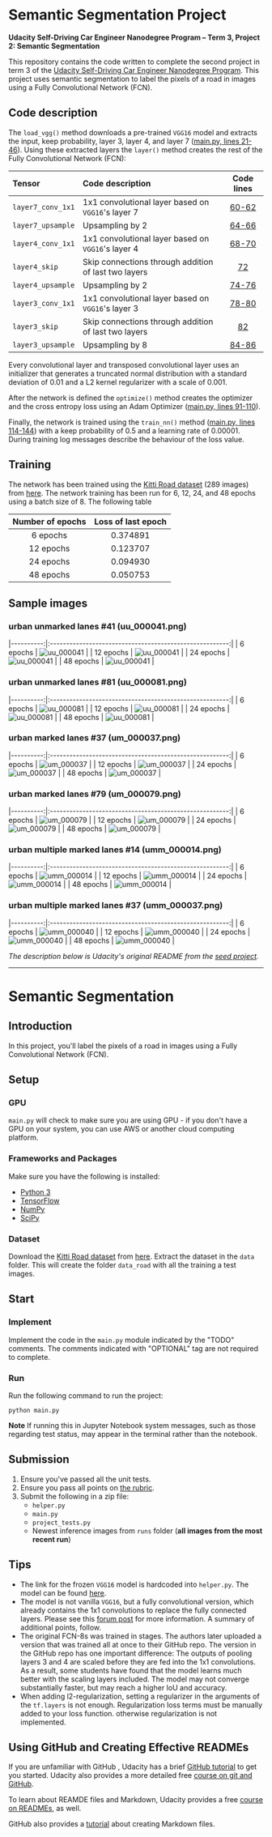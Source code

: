 # Semantic Segmentation Project

**Udacity Self-Driving Car Engineer Nanodegree Program – Term 3, Project 2: Semantic Segmentation**

This repository contains the code written to complete the second project in term 3 of the [Udacity Self-Driving Car Engineer Nanodegree Program](https://www.udacity.com/course/self-driving-car-engineer-nanodegree--nd013). This project uses semantic segmentation to label the pixels of a road in images using a Fully Convolutional Network (FCN).

## Code description

The ```load_vgg()``` method downloads a pre-trained ```VGG16``` model and extracts the input, keep probability, layer 3, layer 4, and layer 7 ([main.py, lines 21-46](./main.py#L21-L46)). Using these extracted layers the ```layer()``` method creates the rest of the Fully Convolutional Network (FCN):

| Tensor                | Code description                                       | Code lines                 |
|:----------------------|:-------------------------------------------------------|:--------------------------:|
| ```layer7_conv_1x1``` | 1x1 convolutional layer based on ```VGG16```'s layer 7 | [60-62](./main.py#L60-L62) |
| ```layer7_upsample``` | Upsampling by 2                                        | [64-66](./main.py#L64-L66) |
| ```layer4_conv_1x1``` | 1x1 convolutional layer based on ```VGG16```'s layer 4 | [68-70](./main.py#L68-L70) |
| ```layer4_skip```     | Skip connections through addition of last two layers   | [72](./main.py#L72)        |
| ```layer4_upsample``` | Upsampling by 2                                        | [74-76](./main.py#L74-L76) |
| ```layer3_conv_1x1``` | 1x1 convolutional layer based on ```VGG16```'s layer 3 | [78-80](./main.py#L78-L80) |
| ```layer3_skip```     | Skip connections through addition of last two layers   | [82](./main.py#L82)        |
| ```layer3_upsample``` | Upsampling by 8                                        | [84-86](./main.py#L84-L86) |

Every convolutional layer and transposed convolutional layer uses an initializer that generates a truncated normal distribution with a standard deviation of 0.01 and a L2 kernel regularizer with a scale of 0.001.

After the network is defined the ```optimize()``` method creates the optimizer and the cross entropy loss using an Adam Optimizer ([main.py, lines 91-110](./main.py#L91-L110)).

Finally, the network is trained using the ```train_nn()``` method ([main.py, lines 114-144](./main.py#L114-L144)) with a keep probability of 0.5 and a learning rate of 0.00001. During training log messages describe the behaviour of the loss value.

## Training

The network has been trained using the [Kitti Road dataset](http://www.cvlibs.net/datasets/kitti/eval_road.php) (289 images) from [here](https://s3-us-west-1.amazonaws.com/udacity-selfdrivingcar/advanced_deep_learning/data_road.zip). The network training has been run for 6, 12, 24, and 48 epochs using a batch size of 8. The following table 

| Number of epochs | Loss of last epoch |
|:----------------:|:------------------:|
| 6 epochs         | 0.374891           |
| 12 epochs        | 0.123707           |
| 24 epochs        | 0.094930           |
| 48 epochs        | 0.050753           |

## Sample images

### urban unmarked lanes #41 (uu_000041.png)

|----------:|:-------------------------------------------------------:|
| 6 epochs  | ![uu_000041](images/KP5-LR00001-8B-06E/uu_000041.png)   |
| 12 epochs | ![uu_000041](images/KP5-LR00001-8B-12E/uu_000041.png)   |
| 24 epochs | ![uu_000041](images/KP5-LR00001-8B-24E/uu_000041.png)   |
| 48 epochs | ![uu_000041](images/KP5-LR00001-8B-48E/uu_000041.png)   |

### urban unmarked lanes #81 (uu_000081.png)

|----------:|:-------------------------------------------------------:|
| 6 epochs  | ![uu_000081](images/KP5-LR00001-8B-06E/uu_000081.png)   |
| 12 epochs | ![uu_000081](images/KP5-LR00001-8B-12E/uu_000081.png)   |
| 24 epochs | ![uu_000081](images/KP5-LR00001-8B-24E/uu_000081.png)   |
| 48 epochs | ![uu_000081](images/KP5-LR00001-8B-48E/uu_000081.png)   |

### urban marked lanes #37 (um_000037.png)

|----------:|:-------------------------------------------------------:|
| 6 epochs  | ![um_000037](images/KP5-LR00001-8B-06E/um_000037.png)   |
| 12 epochs | ![um_000037](images/KP5-LR00001-8B-12E/um_000037.png)   |
| 24 epochs | ![um_000037](images/KP5-LR00001-8B-24E/um_000037.png)   |
| 48 epochs | ![um_000037](images/KP5-LR00001-8B-48E/um_000037.png)   |

### urban marked lanes #79 (um_000079.png)

|----------:|:-------------------------------------------------------:|
| 6 epochs  | ![um_000079](images/KP5-LR00001-8B-06E/um_000079.png)   |
| 12 epochs | ![um_000079](images/KP5-LR00001-8B-12E/um_000079.png)   |
| 24 epochs | ![um_000079](images/KP5-LR00001-8B-24E/um_000079.png)   |
| 48 epochs | ![um_000079](images/KP5-LR00001-8B-48E/um_000079.png)   |

### urban multiple marked lanes #14 (umm_000014.png)

|----------:|:-------------------------------------------------------:|
| 6 epochs  | ![umm_000014](images/KP5-LR00001-8B-06E/umm_000014.png) |
| 12 epochs | ![umm_000014](images/KP5-LR00001-8B-12E/umm_000014.png) |
| 24 epochs | ![umm_000014](images/KP5-LR00001-8B-24E/umm_000014.png) |
| 48 epochs | ![umm_000014](images/KP5-LR00001-8B-48E/umm_000014.png) |

### urban multiple marked lanes #37 (umm_000037.png)

|----------:|:-------------------------------------------------------:|
| 6 epochs  | ![umm_000040](images/KP5-LR00001-8B-06E/umm_000040.png) |
| 12 epochs | ![umm_000040](images/KP5-LR00001-8B-12E/umm_000040.png) |
| 24 epochs | ![umm_000040](images/KP5-LR00001-8B-24E/umm_000040.png) |
| 48 epochs | ![umm_000040](images/KP5-LR00001-8B-48E/umm_000040.png) |

*The description below is Udacity's original README from the [seed project](https://github.com/udacity/CarND-Semantic-Segmentation).*

---

# Semantic Segmentation
## Introduction
In this project, you'll label the pixels of a road in images using a Fully Convolutional Network (FCN).

## Setup
### GPU
`main.py` will check to make sure you are using GPU - if you don't have a GPU on your system, you can use AWS or another cloud computing platform.
### Frameworks and Packages
Make sure you have the following is installed:
 - [Python 3](https://www.python.org/)
 - [TensorFlow](https://www.tensorflow.org/)
 - [NumPy](http://www.numpy.org/)
 - [SciPy](https://www.scipy.org/)
### Dataset
Download the [Kitti Road dataset](http://www.cvlibs.net/datasets/kitti/eval_road.php) from [here](http://www.cvlibs.net/download.php?file=data_road.zip).  Extract the dataset in the `data` folder.  This will create the folder `data_road` with all the training a test images.

## Start
### Implement
Implement the code in the `main.py` module indicated by the "TODO" comments.
The comments indicated with "OPTIONAL" tag are not required to complete.
### Run
Run the following command to run the project:
```
python main.py
```
**Note** If running this in Jupyter Notebook system messages, such as those regarding test status, may appear in the terminal rather than the notebook.

## Submission
1. Ensure you've passed all the unit tests.
2. Ensure you pass all points on [the rubric](https://review.udacity.com/#!/rubrics/989/view).
3. Submit the following in a zip file:
    * `helper.py`
    * `main.py`
    * `project_tests.py`
    * Newest inference images from `runs` folder  (**all images from the most recent run**)

## Tips
- The link for the frozen `VGG16` model is hardcoded into `helper.py`.  The model can be found [here](https://s3-us-west-1.amazonaws.com/udacity-selfdrivingcar/vgg.zip).
- The model is not vanilla `VGG16`, but a fully convolutional version, which already contains the 1x1 convolutions to replace the fully connected layers. Please see this [forum post](https://discussions.udacity.com/t/here-is-some-advice-and-clarifications-about-the-semantic-segmentation-project/403100/8?u=subodh.malgonde) for more information.  A summary of additional points, follow. 
- The original FCN-8s was trained in stages. The authors later uploaded a version that was trained all at once to their GitHub repo.  The version in the GitHub repo has one important difference: The outputs of pooling layers 3 and 4 are scaled before they are fed into the 1x1 convolutions.  As a result, some students have found that the model learns much better with the scaling layers included. The model may not converge substantially faster, but may reach a higher IoU and accuracy. 
- When adding l2-regularization, setting a regularizer in the arguments of the `tf.layers` is not enough. Regularization loss terms must be manually added to your loss function. otherwise regularization is not implemented.
 
## Using GitHub and Creating Effective READMEs
If you are unfamiliar with GitHub , Udacity has a brief [GitHub tutorial](http://blog.udacity.com/2015/06/a-beginners-git-github-tutorial.html) to get you started. Udacity also provides a more detailed free [course on git and GitHub](https://www.udacity.com/course/how-to-use-git-and-github--ud775).

To learn about REAMDE files and Markdown, Udacity provides a free [course on READMEs](https://www.udacity.com/courses/ud777), as well. 

GitHub also provides a [tutorial](https://guides.github.com/features/mastering-markdown/) about creating Markdown files.
